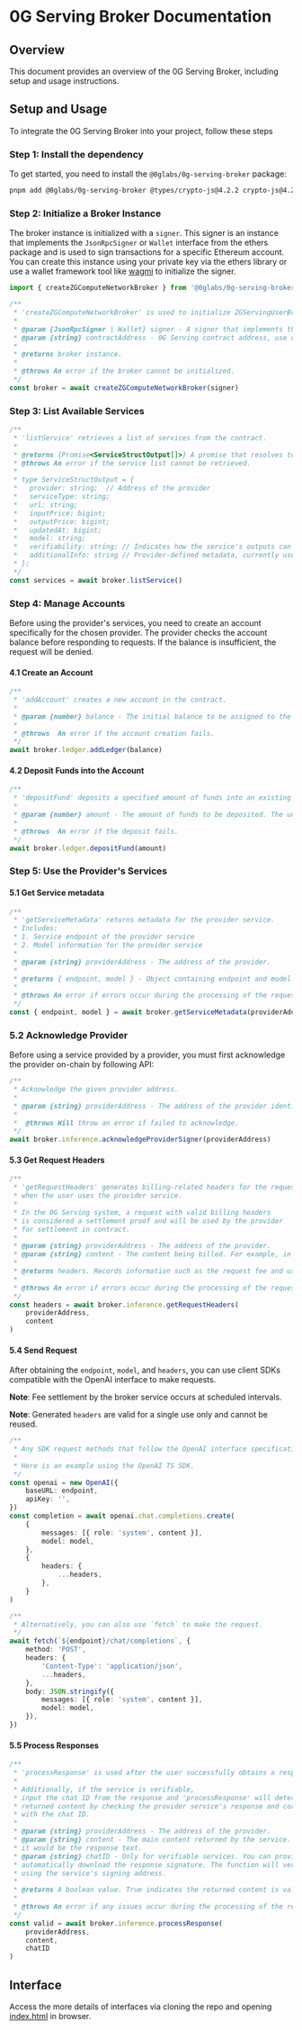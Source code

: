 # 0G Serving Broker Documentation

## Overview

This document provides an overview of the 0G Serving Broker, including setup and usage instructions.

## Setup and Usage

To integrate the 0G Serving Broker into your project, follow these steps

### Step 1: Install the dependency

To get started, you need to install the `@0glabs/0g-serving-broker` package:

```bash
pnpm add @0glabs/0g-serving-broker @types/crypto-js@4.2.2 crypto-js@4.2.0
```

### Step 2: Initialize a Broker Instance

The broker instance is initialized with a `signer`. This signer is an instance that implements the `JsonRpcSigner` or `Wallet` interface from the ethers package and is used to sign transactions for a specific Ethereum account. You can create this instance using your private key via the ethers library or use a wallet framework tool like [wagmi](https://wagmi.sh/react/guides/ethers) to initialize the signer.

```typescript
import { createZGComputeNetworkBroker } from '@0glabs/0g-serving-broker'

/**
 * 'createZGComputeNetworkBroker' is used to initialize ZGServingUserBroker
 *
 * @param {JsonRpcSigner | Wallet} signer - A signer that implements the 'JsonRpcSigner' or 'Wallet' interface from the ethers package.
 * @param {string} contractAddress - 0G Serving contract address, use default address if not provided.
 *
 * @returns broker instance.
 *
 * @throws An error if the broker cannot be initialized.
 */
const broker = await createZGComputeNetworkBroker(signer)
```

### Step 3: List Available Services

```typescript
/**
 * 'listService' retrieves a list of services from the contract.
 *
 * @returns {Promise<ServiceStructOutput[]>} A promise that resolves to an array of ServiceStructOutput objects.
 * @throws An error if the service list cannot be retrieved.
 *
 * type ServiceStructOutput = {
 *   provider: string;  // Address of the provider
 *   serviceType: string;
 *   url: string;
 *   inputPrice: bigint;
 *   outputPrice: bigint;
 *   updatedAt: bigint;
 *   model: string;
 *   verifiability: string; // Indicates how the service's outputs can be verified. 'TeeML' means it runs with verification in a Trusted Execution Environment. An empty value means no verification.
 *   additionalInfo: string // Provider-defined metadata, currently used to store the provider's encrypted key, but can be extended to include other custom information in future.
 * };
 */
const services = await broker.listService()
```

### Step 4: Manage Accounts

Before using the provider's services, you need to create an account specifically for the chosen provider. The provider checks the account balance before responding to requests. If the balance is insufficient, the request will be denied.

#### 4.1 Create an Account

```typescript
/**
 * 'addAccount' creates a new account in the contract.
 *
 * @param {number} balance - The initial balance to be assigned to the new account. The unit is A0GI.
 *
 * @throws  An error if the account creation fails.
 */
await broker.ledger.addLedger(balance)
```

#### 4.2 Deposit Funds into the Account

```typescript
/**
 * 'depositFund' deposits a specified amount of funds into an existing account.
 *
 * @param {number} amount - The amount of funds to be deposited. The unit is A0GI.
 *
 * @throws  An error if the deposit fails.
 */
await broker.ledger.depositFund(amount)
```

### Step 5: Use the Provider's Services

#### 5.1 Get Service metadata

```typescript
/**
 * 'getServiceMetadata' returns metadata for the provider service.
 * Includes:
 * 1. Service endpoint of the provider service
 * 2. Model information for the provider service
 *
 * @param {string} providerAddress - The address of the provider.
 *
 * @returns { endpoint, model } - Object containing endpoint and model.
 *
 * @throws An error if errors occur during the processing of the request.
 */
const { endpoint, model } = await broker.getServiceMetadata(providerAddress)
```

### 5.2 Acknowledge Provider
Before using a service provided by a provider, you must first acknowledge the provider on-chain by following API:

```typescript
/**
 * Acknowledge the given provider address.
 *
 * @param {string} providerAddress - The address of the provider identifying the account.
 * 
 *  @throws Will throw an error if failed to acknowledge.
 */
await broker.inference.acknowledgeProviderSigner(providerAddress)
```


#### 5.3 Get Request Headers

```typescript
/**
 * 'getRequestHeaders' generates billing-related headers for the request
 * when the user uses the provider service.
 *
 * In the 0G Serving system, a request with valid billing headers
 * is considered a settlement proof and will be used by the provider
 * for settlement in contract.
 *
 * @param {string} providerAddress - The address of the provider.
 * @param {string} content - The content being billed. For example, in a chatbot service, it is the text input by the user.
 *
 * @returns headers. Records information such as the request fee and user signature.
 *
 * @throws An error if errors occur during the processing of the request.
 */
const headers = await broker.inference.getRequestHeaders(
    providerAddress,
    content
)
```

#### 5.4 Send Request

After obtaining the `endpoint`, `model`, and `headers`, you can use client SDKs
compatible with the OpenAI interface to make requests.

**Note**: Fee settlement by the broker service occurs at scheduled intervals.

**Note**: Generated `headers` are valid for a single use only and cannot be reused.

```typescript
/**
 * Any SDK request methods that follow the OpenAI interface specifications can also be used.
 *
 * Here is an example using the OpenAI TS SDK.
 */
const openai = new OpenAI({
    baseURL: endpoint,
    apiKey: '',
})
const completion = await openai.chat.completions.create(
    {
        messages: [{ role: 'system', content }],
        model: model,
    },
    {
        headers: {
            ...headers,
        },
    }
)

/**
 * Alternatively, you can also use `fetch` to make the request.
 */
await fetch(`${endpoint}/chat/completions`, {
    method: 'POST',
    headers: {
        'Content-Type': 'application/json',
        ...headers,
    },
    body: JSON.stringify({
        messages: [{ role: 'system', content }],
        model: model,
    }),
})
```

#### 5.5 Process Responses

```typescript
/**
 * 'processResponse' is used after the user successfully obtains a response from the provider service.
 *
 * Additionally, if the service is verifiable,
 * input the chat ID from the response and 'processResponse' will determine the validity of the
 * returned content by checking the provider service's response and corresponding signature associated
 * with the chat ID.
 *
 * @param {string} providerAddress - The address of the provider.
 * @param {string} content - The main content returned by the service. For example, in the case of a chatbot service,
 * it would be the response text.
 * @param {string} chatID - Only for verifiable services. You can provide the chat ID obtained from the response to
 * automatically download the response signature. The function will verify the reliability of the response
 * using the service's signing address.
 *
 * @returns A boolean value. True indicates the returned content is valid, otherwise it is invalid.
 *
 * @throws An error if any issues occur during the processing of the response.
 */
const valid = await broker.inference.processResponse(
    providerAddress,
    content,
    chatID
)
```

## Interface

Access the more details of interfaces via cloning the repo and opening [index.html](./docs/index.html) in browser.
